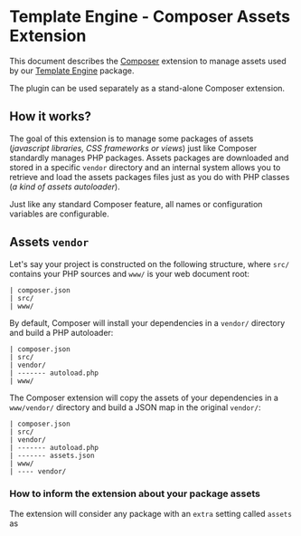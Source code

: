 Template Engine - Composer Assets Extension
===========================================

This document describes the [Composer](https://getcomposer.org/) extension to manage assets
used by our [Template Engine](https://github.com/atelierspierrot/templatengine) package.

The plugin can be used separately as a stand-alone Composer extension.


## How it works?

The goal of this extension is to manage some packages of assets (*javascript libraries, CSS
frameworks or views*) just like Composer standardly manages PHP packages. Assets packages
are downloaded and stored in a specific `vendor` directory and an internal system allows
you to retrieve and load the assets packages files just as you do with PHP classes (*a kind
of assets autoloader*).

Just like any standard Composer feature, all names or configuration variables are configurable.

## Assets `vendor`

Let's say your project is constructed on the following structure, where `src/` contains
your PHP sources and `www/` is your web document root:

    | composer.json
    | src/
    | www/

By default, Composer will install your dependencies in a `vendor/` directory and build a
PHP autoloader:

    | composer.json
    | src/
    | vendor/
    | ------- autoload.php
    | www/

The Composer extension will copy the assets of your dependencies in a `www/vendor/` directory
and build a JSON map in the original `vendor/`:

    | composer.json
    | src/
    | vendor/
    | ------- autoload.php
    | ------- assets.json
    | www/
    | ---- vendor/

### How to inform the extension about your package assets

The extension will consider any package with an `extra` setting called `assets` as 
